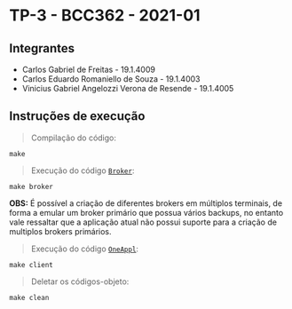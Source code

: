 # **TP-3 - BCC362 - 2021-01**

## **Integrantes**
- Carlos Gabriel de Freitas - 19.1.4009
- Carlos Eduardo Romaniello de Souza - 19.1.4003
- Vinicius Gabriel Angelozzi Verona de Resende - 19.1.4005

## **Instruções de execução**
> Compilação do código:
```
make
```

> Execução do código [`Broker`](appl/Broker.java): 
```
make broker
```
**OBS:** É possível a criação de diferentes brokers em múltiplos terminais, de forma a emular um broker primário que possua vários backups, no entanto vale ressaltar que a aplicação atual não possui suporte para a criação de multiplos brokers primários.

> Execução do código [`OneAppl`](appl/OneAppl.java):
```
make client
```

> Deletar os códigos-objeto:
```
make clean
```